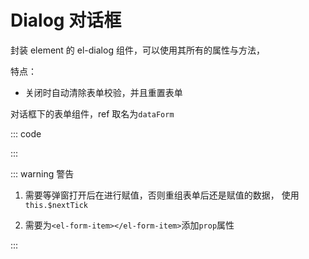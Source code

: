 # Dialog 对话框

封装 element 的 el-dialog 组件，可以使用其所有的属性与方法，

特点：

- 关闭时自动清除表单校验，并且重置表单

对话框下的表单组件，ref 取名为`dataForm`

::: code

<!-- 对话框下的表单组件，ref 取名为`dataForm` -->

<template>
  <div>
    <el-button type="text" @click="dialogVisible = true">点击打开 Dialog</el-button>
    <a-dialog :visible.sync="dialogVisible" >
      <el-form :inline="true" :model="formInline" class="demo-form-inline" ref='dataForm'>
        <el-form-item label="审批人" prop='user'>
          <el-input v-model="formInline.user" placeholder="审批人"></el-input>
        </el-form-item>
        <el-form-item label="活动区域" prop='region'>
          <el-select v-model="formInline.region" placeholder="活动区域">
            <el-option label="区域一" value="shanghai"></el-option>
            <el-option label="区域二" value="beijing"></el-option>
          </el-select>
        </el-form-item>
        <el-form-item>
          <el-button type="primary" @click="onSubmit">查询</el-button>
        </el-form-item>
      </el-form>
    </a-dialog>
  </div>
</template>

<script>

export default {
  components: {},
  data() {
    return {
      dialogVisible:false,
      formInline: {
          user: '',
          region: ''
        }
    }
  },
  methods: {
      onSubmit() {
        console.log('submit!');
      }
  }
}
</script>

:::

::: warning 警告

1. 需要等弹窗打开后在进行赋值，否则重组表单后还是赋值的数据，
   使用 `this.$nextTick`

2. 需要为`<el-form-item></el-form-item>`添加`prop`属性

:::
